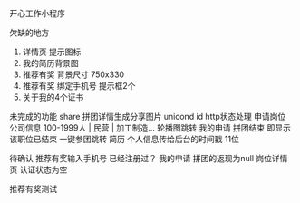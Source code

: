 
开心工作小程序

欠缺的地方
1. 详情页 提示图标
2. 我的简历背景图
3. 推荐有奖 背景尺寸 750x330
4. 推荐有奖 绑定手机号 提示框2个
5. 关于我的4个证书

未完成的功能
share 拼团详情生成分享图片
unicond id
http状态处理
申请岗位 公司信息 100-1999人 | 民营 | 加工制造...
轮播图跳转
我的申请 拼团结束 即显示该职位已结束
一键参团跳转
简历 个人信息传给后台的时间戳 11位


待确认
推荐有奖输入手机号 已经注册过？
我的申请 拼团的返现为null
岗位详情页 认证状态为空

推荐有奖测试